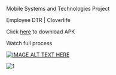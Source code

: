 Mobile Systems and Technologies Project

Employee DTR | Cloverlife

Click [here](https://bit.ly/employeedtr) to download APK

Watch full process

[![IMAGE ALT TEXT HERE](https://img.youtube.com/vi/AdoQwhx6Gb8/0.jpg)](https://www.youtube.com/watch?v=AdoQwhx6Gb8)

![1](https://github.com/CarlosNatanauan/EmployeeDTR/assets/94023674/7aa51278-793c-4f6f-ba30-bb6a979c6616)




